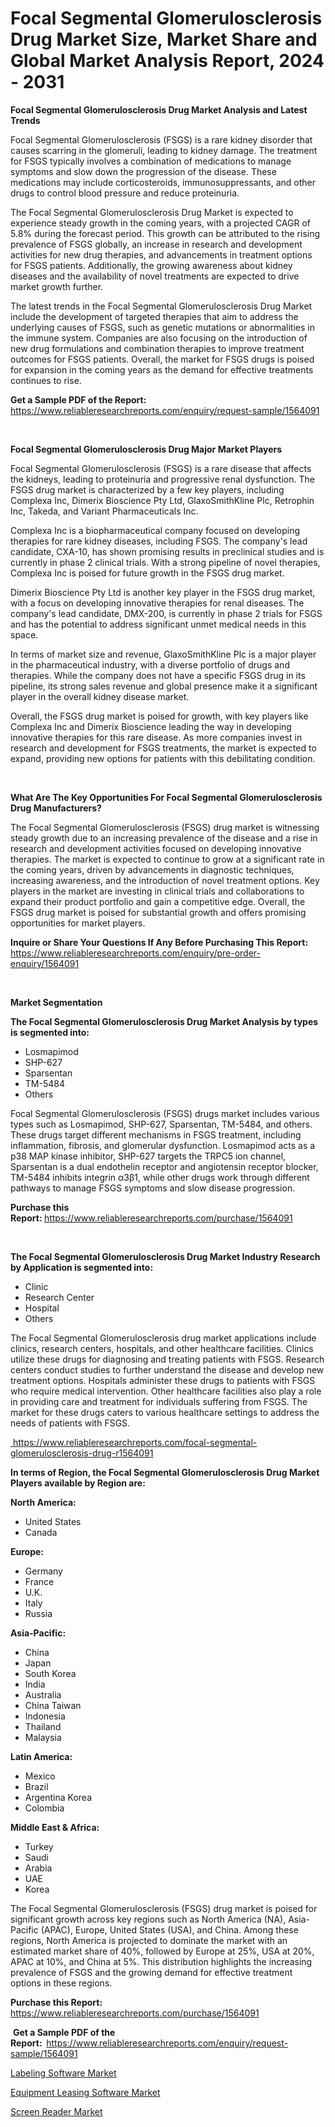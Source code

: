 <p><h1>Focal Segmental Glomerulosclerosis Drug Market Size, Market Share and Global Market Analysis Report, 2024 - 2031</h1></p><p><strong>Focal Segmental Glomerulosclerosis Drug Market Analysis and Latest Trends</strong></p>
<p><p>Focal Segmental Glomerulosclerosis (FSGS) is a rare kidney disorder that causes scarring in the glomeruli, leading to kidney damage. The treatment for FSGS typically involves a combination of medications to manage symptoms and slow down the progression of the disease. These medications may include corticosteroids, immunosuppressants, and other drugs to control blood pressure and reduce proteinuria.</p><p>The Focal Segmental Glomerulosclerosis Drug Market is expected to experience steady growth in the coming years, with a projected CAGR of 5.8% during the forecast period. This growth can be attributed to the rising prevalence of FSGS globally, an increase in research and development activities for new drug therapies, and advancements in treatment options for FSGS patients. Additionally, the growing awareness about kidney diseases and the availability of novel treatments are expected to drive market growth further.</p><p>The latest trends in the Focal Segmental Glomerulosclerosis Drug Market include the development of targeted therapies that aim to address the underlying causes of FSGS, such as genetic mutations or abnormalities in the immune system. Companies are also focusing on the introduction of new drug formulations and combination therapies to improve treatment outcomes for FSGS patients. Overall, the market for FSGS drugs is poised for expansion in the coming years as the demand for effective treatments continues to rise.</p></p>
<p><strong>Get a Sample PDF of the Report:&nbsp;</strong> <a href="https://www.reliableresearchreports.com/enquiry/request-sample/1564091">https://www.reliableresearchreports.com/enquiry/request-sample/1564091</a></p>
<p>&nbsp;</p>
<p><strong>Focal Segmental Glomerulosclerosis Drug Major Market Players</strong></p>
<p><p>Focal Segmental Glomerulosclerosis (FSGS) is a rare disease that affects the kidneys, leading to proteinuria and progressive renal dysfunction. The FSGS drug market is characterized by a few key players, including Complexa Inc, Dimerix Bioscience Pty Ltd, GlaxoSmithKline Plc, Retrophin Inc, Takeda, and Variant Pharmaceuticals Inc.</p><p>Complexa Inc is a biopharmaceutical company focused on developing therapies for rare kidney diseases, including FSGS. The company's lead candidate, CXA-10, has shown promising results in preclinical studies and is currently in phase 2 clinical trials. With a strong pipeline of novel therapies, Complexa Inc is poised for future growth in the FSGS drug market.</p><p>Dimerix Bioscience Pty Ltd is another key player in the FSGS drug market, with a focus on developing innovative therapies for renal diseases. The company's lead candidate, DMX-200, is currently in phase 2 trials for FSGS and has the potential to address significant unmet medical needs in this space.</p><p>In terms of market size and revenue, GlaxoSmithKline Plc is a major player in the pharmaceutical industry, with a diverse portfolio of drugs and therapies. While the company does not have a specific FSGS drug in its pipeline, its strong sales revenue and global presence make it a significant player in the overall kidney disease market.</p><p>Overall, the FSGS drug market is poised for growth, with key players like Complexa Inc and Dimerix Bioscience leading the way in developing innovative therapies for this rare disease. As more companies invest in research and development for FSGS treatments, the market is expected to expand, providing new options for patients with this debilitating condition.</p></p>
<p>&nbsp;</p>
<p><strong>What Are The Key Opportunities For Focal Segmental Glomerulosclerosis Drug Manufacturers?</strong></p>
<p><p>The Focal Segmental Glomerulosclerosis (FSGS) drug market is witnessing steady growth due to an increasing prevalence of the disease and a rise in research and development activities focused on developing innovative therapies. The market is expected to continue to grow at a significant rate in the coming years, driven by advancements in diagnostic techniques, increasing awareness, and the introduction of novel treatment options. Key players in the market are investing in clinical trials and collaborations to expand their product portfolio and gain a competitive edge. Overall, the FSGS drug market is poised for substantial growth and offers promising opportunities for market players.</p></p>
<p><strong>Inquire or Share Your Questions If Any Before Purchasing This Report:</strong> <a href="https://www.reliableresearchreports.com/enquiry/pre-order-enquiry/1564091">https://www.reliableresearchreports.com/enquiry/pre-order-enquiry/1564091</a></p>
<p>&nbsp;</p>
<p><strong>Market Segmentation</strong></p>
<p><strong>The Focal Segmental Glomerulosclerosis Drug Market Analysis by types is segmented into:</strong></p>
<p><ul><li>Losmapimod</li><li>SHP-627</li><li>Sparsentan</li><li>TM-5484</li><li>Others</li></ul></p>
<p><p>Focal Segmental Glomerulosclerosis (FSGS) drugs market includes various types such as Losmapimod, SHP-627, Sparsentan, TM-5484, and others. These drugs target different mechanisms in FSGS treatment, including inflammation, fibrosis, and glomerular dysfunction. Losmapimod acts as a p38 MAP kinase inhibitor, SHP-627 targets the TRPC5 ion channel, Sparsentan is a dual endothelin receptor and angiotensin receptor blocker, TM-5484 inhibits integrin α3β1, while other drugs work through different pathways to manage FSGS symptoms and slow disease progression.</p></p>
<p><strong>Purchase this Report:&nbsp;</strong><a href="https://www.reliableresearchreports.com/purchase/1564091">https://www.reliableresearchreports.com/purchase/1564091</a></p>
<p>&nbsp;</p>
<p><strong>The Focal Segmental Glomerulosclerosis Drug Market Industry Research by Application is segmented into:</strong></p>
<p><ul><li>Clinic</li><li>Research Center</li><li>Hospital</li><li>Others</li></ul></p>
<p><p>The Focal Segmental Glomerulosclerosis drug market applications include clinics, research centers, hospitals, and other healthcare facilities. Clinics utilize these drugs for diagnosing and treating patients with FSGS. Research centers conduct studies to further understand the disease and develop new treatment options. Hospitals administer these drugs to patients with FSGS who require medical intervention. Other healthcare facilities also play a role in providing care and treatment for individuals suffering from FSGS. The market for these drugs caters to various healthcare settings to address the needs of patients with FSGS.</p></p>
<p><a href="https://www.reliableresearchreports.com/focal-segmental-glomerulosclerosis-drug-r1564091">&nbsp;https://www.reliableresearchreports.com/focal-segmental-glomerulosclerosis-drug-r1564091</a></p>
<p><strong>In terms of Region, the Focal Segmental Glomerulosclerosis Drug Market Players available by Region are:</strong></p>
<p>
    <p> <strong> North America: </strong>
        <ul>
            <li>United States</li>
            <li>Canada</li>
        </ul>
        </p> 
    <p> <strong> Europe: </strong>
        <ul>
            <li>Germany</li>
            <li>France</li>
            <li>U.K.</li>
            <li>Italy</li>
            <li>Russia</li>
        </ul>
        </p> 
    <p> <strong> Asia-Pacific: </strong>
        <ul>
            <li>China</li>
            <li>Japan</li>
            <li>South Korea</li>
            <li>India</li>
            <li>Australia</li>
            <li>China Taiwan</li>
            <li>Indonesia</li>
            <li>Thailand</li>
            <li>Malaysia</li>
        </ul>
        </p> 
    <p> <strong> Latin America: </strong>
        <ul>
            <li>Mexico</li>
            <li>Brazil</li>
            <li>Argentina Korea</li>
            <li>Colombia</li>
        </ul>
        </p> 
    <p> <strong> Middle East & Africa: </strong>
        <ul>
            <li>Turkey</li>
            <li>Saudi</li>
            <li>Arabia</li>
            <li>UAE</li>
            <li>Korea</li>
        </ul>
    </p>
    </p>
<p><p>The Focal Segmental Glomerulosclerosis (FSGS) drug market is poised for significant growth across key regions such as North America (NA), Asia-Pacific (APAC), Europe, United States (USA), and China. Among these regions, North America is projected to dominate the market with an estimated market share of 40%, followed by Europe at 25%, USA at 20%, APAC at 10%, and China at 5%. This distribution highlights the increasing prevalence of FSGS and the growing demand for effective treatment options in these regions.</p></p>
<p><strong>Purchase this Report: </strong><a href="https://www.reliableresearchreports.com/purchase/1564091">https://www.reliableresearchreports.com/purchase/1564091</a></p>
<p>&nbsp;<strong>Get a Sample PDF of the Report:&nbsp;&nbsp;</strong><a href="https://www.reliableresearchreports.com/enquiry/request-sample/1564091">https://www.reliableresearchreports.com/enquiry/request-sample/1564091</a></p>
<p><strong></strong></p>
<p><p><a href="https://github.com/wnxtvsgd56/Market-Research-Report-List-1/blob/main/labeling-software-market.md">Labeling Software Market</a></p><p><a href="https://github.com/crlaem461/Market-Research-Report-List-1/blob/main/equipment-leasing-software-market.md">Equipment Leasing Software Market</a></p><p><a href="https://github.com/refatkhan11277/Market-Research-Report-List-1/blob/main/screen-reader-market.md">Screen Reader Market</a></p></p>